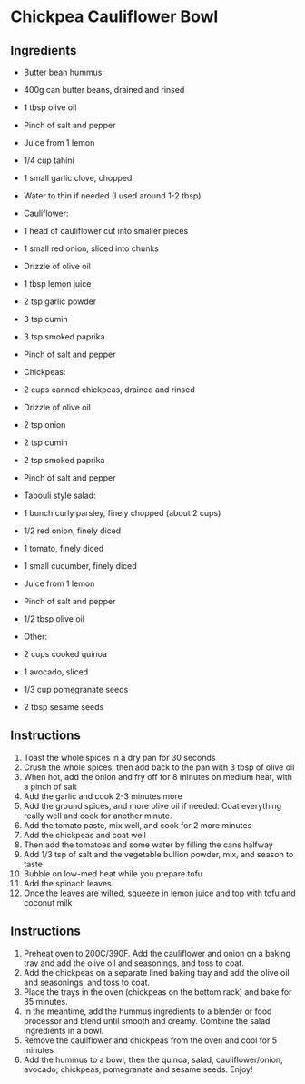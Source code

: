 # Chickpea Cauliflower Bowl

## Ingredients

* Butter bean hummus:
* 400g can butter beans, drained and rinsed
* 1 tbsp olive oil
* Pinch of salt and pepper
* Juice from 1 lemon
* 1/4 cup tahini
* 1 small garlic clove, chopped
* Water to thin if needed (I used around 1-2 tbsp)

* Cauliflower:
* 1 head of cauliflower cut into smaller pieces
* 1 small red onion, sliced into chunks
* Drizzle of olive oil
* 1 tbsp lemon juice
* 2 tsp garlic powder
* 3 tsp cumin
* 3 tsp smoked paprika
* Pinch of salt and pepper

* Chickpeas:
* 2 cups canned chickpeas, drained and rinsed
* Drizzle of olive oil
* 2 tsp onion
* 2 tsp cumin
* 2 tsp smoked paprika
* Pinch of salt and pepper

* Tabouli style salad:
* 1 bunch curly parsley, finely chopped (about 2 cups)
* 1/2 red onion, finely diced
* 1 tomato, finely diced
* 1 small cucumber, finely diced
* Juice from 1 lemon
* Pinch of salt and pepper
* 1/2 tbsp olive oil

* Other:
* 2 cups cooked quinoa
* 1 avocado, sliced
* 1/3 cup pomegranate seeds
* 2 tbsp sesame seeds

## Instructions

1. Toast the whole spices in a dry pan for 30 seconds
2. Crush the whole spices, then add back to the pan with 3 tbsp of olive oil
3. When hot, add the onion and fry off for 8 minutes on medium heat, with a pinch of salt
4. Add the garlic and cook 2-3 minutes more
5. Add the ground spices, and more olive oil if needed. Coat everything really well and cook for another minute.
6. Add the tomato paste, mix well, and cook for 2 more minutes
7. Add the chickpeas and coat well
8. Then add the tomatoes and some water by filling the cans halfway
9. Add 1/3 tsp of salt and the vegetable bullion powder, mix, and season to taste
10. Bubble on low-med heat while you prepare tofu
11. Add the spinach leaves
12. Once the leaves are wilted, squeeze in lemon juice and top with tofu and coconut milk


## Instructions

1. Preheat oven to 200C/390F. Add the cauliflower and onion on a baking tray and add the olive oil and seasonings, and toss to coat.
2. Add the chickpeas on a separate lined baking tray and add the olive oil and seasonings, and toss to coat.
3. Place the trays in the oven (chickpeas on the bottom rack) and bake for 35 minutes.
4. In the meantime, add the hummus ingredients to a blender or food processor and blend until smooth and creamy. Combine the salad ingredients in a bowl.
5. Remove the cauliflower and chickpeas from the oven and cool for 5 minutes
6. Add the hummus to a bowl, then the quinoa, salad, cauliflower/onion, avocado, chickpeas, pomegranate and sesame seeds. Enjoy!
